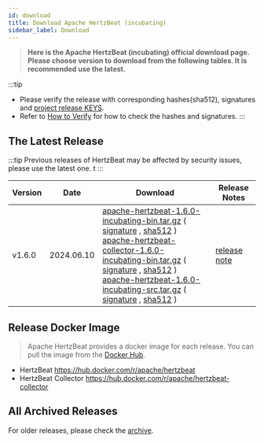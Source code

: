 ```yaml
---
id: download
title: Download Apache HertzBeat (incubating)
sidebar_label: Download
---
```


> **Here is the Apache HertzBeat (incubating) official download page.**       
> **Please choose version to download from the following tables. It is recommended use the latest.**

:::tip
- Please verify the release with corresponding hashes(sha512), signatures and [project release KEYS](https://downloads.apache.org/incubator/hertzbeat/KEYS).
- Refer to [How to Verify](https://www.apache.org/dyn/closer.cgi#verify) for how to check the hashes and signatures.
:::

## The Latest Release

:::tip
Previous releases of HertzBeat may be affected by security issues, please use the latest one. t
:::

| Version |    Date    |                                                                                                                                                                                                                                                                                                                                                                                                                                                                                                                                                                                                                            Download                                                                                                                                                                                                                                                                                                                                                                                                                                                                                                                                                                                                                             |                              Release Notes                              |
|---------|------------|-----------------------------------------------------------------------------------------------------------------------------------------------------------------------------------------------------------------------------------------------------------------------------------------------------------------------------------------------------------------------------------------------------------------------------------------------------------------------------------------------------------------------------------------------------------------------------------------------------------------------------------------------------------------------------------------------------------------------------------------------------------------------------------------------------------------------------------------------------------------------------------------------------------------------------------------------------------------------------------------------------------------------------------------------------------------------------------------------------------------------------------------------------------------------------------------------------------------------------------------------------------------|-------------------------------------------------------------------------|
| v1.6.0  | 2024.06.10 | [apache-hertzbeat-1.6.0-incubating-bin.tar.gz](https://downloads.apache.org/incubator/hertzbeat/1.6.0/apache-hertzbeat-1.6.0-incubating-bin.tar.gz) ( [signature](https://downloads.apache.org/incubator/hertzbeat/1.6.0/apache-hertzbeat-1.6.0-incubating-bin.tar.gz.asc) , [sha512](https://downloads.apache.org/incubator/hertzbeat/1.6.0/apache-hertzbeat-1.6.0-incubating-bin.tar.gz.sha512) ) <br/> [apache-hertzbeat-collector-1.6.0-incubating-bin.tar.gz](https://downloads.apache.org/incubator/hertzbeat/1.6.0/apache-hertzbeat-collector-1.6.0-incubating-bin.tar.gz) ( [signature](https://downloads.apache.org/incubator/hertzbeat/1.6.0/apache-hertzbeat-collector-1.6.0-incubating-bin.tar.gz.asc) , [sha512](https://downloads.apache.org/incubator/hertzbeat/1.6.0/apache-hertzbeat-collector-1.6.0-incubating-bin.tar.gz.sha512) ) <br/> [apache-hertzbeat-1.6.0-incubating-src.tar.gz](https://downloads.apache.org/incubator/hertzbeat/1.6.0/apache-hertzbeat-1.6.0-incubating-src.tar.gz) ( [signature](https://downloads.apache.org/incubator/hertzbeat/1.6.0/apache-hertzbeat-1.6.0-incubating-src.tar.gz.asc) , [sha512](https://downloads.apache.org/incubator/hertzbeat/1.6.0/apache-hertzbeat-1.6.0-incubating-src.tar.gz.sha512) ) | [release note](https://github.com/apache/hertzbeat/releases/tag/v1.6.0) |

## Release Docker Image

> Apache HertzBeat provides a docker image for each release. You can pull the image from the [Docker Hub](https://hub.docker.com/r/apache/hertzbeat).

- HertzBeat https://hub.docker.com/r/apache/hertzbeat
- HertzBeat Collector https://hub.docker.com/r/apache/hertzbeat-collector

## All Archived Releases

For older releases, please check the [archive](https://archive.apache.org/dist/incubator/hertzbeat/).
